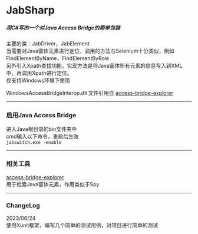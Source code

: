 # JabSharp
##### 用C#写的一个对Java Access Bridge的简单包装
主要的类：JabDriver，JabElement <br>
当需要对Java窗体元素进行定位，调用的方法与Selenium十分类似，例如FindElementByName，FindElementByRole <br>
另外引入Xpath查找功能，实现方法是将Java窗体所有元素的信息写入到XML中，再调用Xpath进行定位。 <br>
仅支持Windows环境下使用 <br>

WindowsAccessBridgeInterop.dll 文件引用自 [access-bridge-explorer](https://github.com/google/access-bridge-explorer)

---

### 启用Java Access Bridge
进入Java根目录的bin文件夹中<br>
cmd输入以下命令，重启后生效<br>
`jabswitch.exe -enable` 

---

### 相关工具
[access-bridge-explorer](https://github.com/google/access-bridge-explorer) <br>
用于检索Java窗体元素，作用类似于Spy

---

### ChangeLog
2023/06/24 <br>
使用Xunit框架，编写几个简单的测试用例，对项目进行简单的测试 <br>

